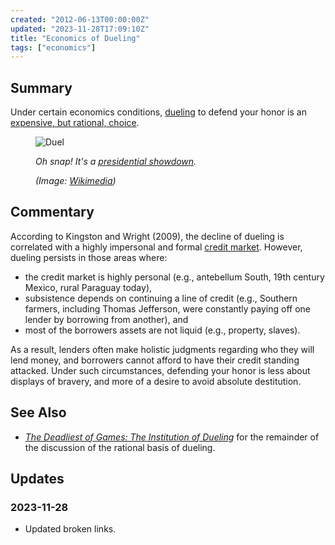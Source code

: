 ```yaml
---
created: "2012-06-13T00:00:00Z"
updated: "2023-11-28T17:09:10Z"
title: "Economics of Dueling"
tags: ["economics"]
---
```


## Summary

<div class="entry-summary" markdown="1">

Under certain economics conditions, [dueling][wiki-1]
to defend your honor is an [expensive, but rational, choice][link-1].

</div>

<figure markdown="1">

![Duel]({{thumbnail}})

<figcaption markdown="1">

_Oh snap! It's a [presidential showdown][wiki-2]._

  <address markdown="1">

(Image: [Wikimedia](http://commons.wikimedia.org/wiki/File:Hamilton-burr-duel.jpg))</address>

</figcaption>
</figure><!--more-->

## Commentary

According to Kingston and Wright (2009), the decline of dueling is correlated
with a highly impersonal and formal [credit market][wiki-3]. However, dueling
persists in those areas where:

- the credit market is highly personal (e.g., antebellum South, 19th
  century Mexico, rural Paraguay today),
- subsistence depends on continuing a line of credit (e.g., Southern farmers,
  including Thomas Jefferson, were constantly paying off one lender by borrowing
  from another), and
- most of the borrowers assets are not liquid (e.g., property, slaves).

As a result, lenders often make holistic judgments regarding who they will
lend money, and borrowers cannot afford to have their credit standing attacked.
Under such circumstances, defending your honor is less about displays of bravery,
and more of a desire to avoid absolute destitution.

## See Also

- <cite>[The Deadliest of Games: The Institution of Dueling][link-1]</cite>
  for the remainder of the discussion of the rational basis of dueling.

[wiki-1]: http://en.wikipedia.org/wiki/Duel
[wiki-2]: http://en.wikipedia.org/wiki/Hamilton-Burr_duel
[wiki-3]: http://en.wikipedia.org/wiki/Credit_market
[wiki-4]: http://en.wikipedia.org/wiki/Male_chauvinism#Male_chauvinism
[link-1]: https://web.archive.org/web/20120417100921/http://www3.amherst.edu/~cgkingston/duels.pdf

## Updates

### <span class="rel-date" title="2023-11-28T17:09:10Z">2023-11-28</span>

- Updated broken links.
